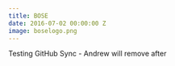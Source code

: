 ```yaml
---
title: BOSE
date: 2016-07-02 00:00:00 Z
image: boselogo.png
---
```


Testing GitHub Sync - Andrew will remove after